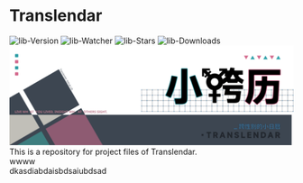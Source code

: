 # Translendar 
![lib-Version][link-Version] ![lib-Watcher][link-Watcher] ![lib-Stars][link-Stars] ![lib-Downloads][link-Downloads]  
![lib-Header](/data/images/header.svg)
This is a repository for project files of Translendar.  
wwww  
dkasdiabdaisbdsaiubdsad

<!--以下是链接转储部分-->
[link-Version]: https://img.shields.io/github/v/release/MikiLin-wiviw/Translendar?color=3EA5F9&label=versions&logo=CLion&logoColor=3476E0&labelColor=abcdef
[link-Watcher]: https://img.shields.io/github/watchers/MikiLin-wiviw/Translendar?color=6EF9DF&logo=Aseprite&logoColor=1C4F45&labelColor=B6DDD5
[link-Stars]: https://img.shields.io/github/stars/MikiLin-wiviw/Translendar?color=FFA4C9&logo=Google%20Fit&logoColor=AF3869&labelColor=FCD4E4
[link-Downloads]: https://img.shields.io/github/downloads/MikiLin-wiviw/Translendar/total?color=E2D281&logo=Markdown&logoColor=665E36&labelColor=F2EBCC
